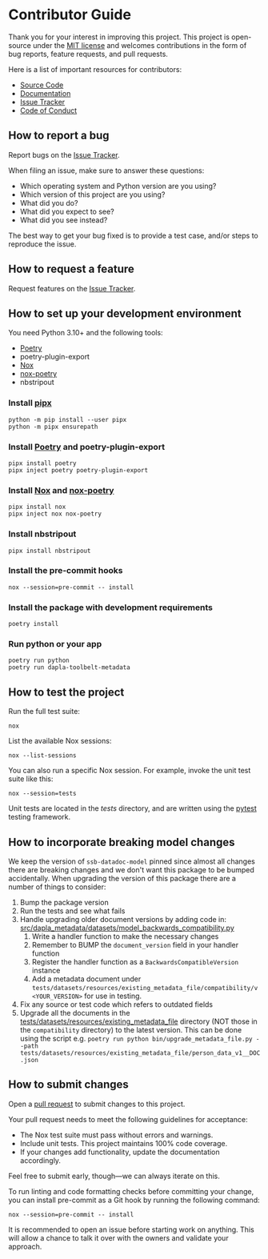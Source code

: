 # Contributor Guide

Thank you for your interest in improving this project.
This project is open-source under the [MIT license] and
welcomes contributions in the form of bug reports, feature requests, and pull requests.

Here is a list of important resources for contributors:

- [Source Code]
- [Documentation]
- [Issue Tracker]
- [Code of Conduct]

## How to report a bug

Report bugs on the [Issue Tracker].

When filing an issue, make sure to answer these questions:

- Which operating system and Python version are you using?
- Which version of this project are you using?
- What did you do?
- What did you expect to see?
- What did you see instead?

The best way to get your bug fixed is to provide a test case,
and/or steps to reproduce the issue.

## How to request a feature

Request features on the [Issue Tracker].

## How to set up your development environment

You need Python 3.10+ and the following tools:

- [Poetry]
- poetry-plugin-export
- [Nox]
- [nox-poetry]
- nbstripout

### Install [pipx]

```console
python -m pip install --user pipx
python -m pipx ensurepath
```

### Install [Poetry] and poetry-plugin-export

```console
pipx install poetry
pipx inject poetry poetry-plugin-export
```

### Install [Nox] and [nox-poetry]

```console
pipx install nox
pipx inject nox nox-poetry
```

### Install nbstripout

```console
pipx install nbstripout
```

### Install the pre-commit hooks

```console
nox --session=pre-commit -- install
```

### Install the package with development requirements

```console
poetry install
```

### Run python or your app

```console
poetry run python
poetry run dapla-toolbelt-metadata
```

## How to test the project

Run the full test suite:

```console
nox
```

List the available Nox sessions:

```console
nox --list-sessions
```

You can also run a specific Nox session.
For example, invoke the unit test suite like this:

```console
nox --session=tests
```

Unit tests are located in the _tests_ directory,
and are written using the [pytest] testing framework.

## How to incorporate breaking model changes

We keep the version of `ssb-datadoc-model` pinned since almost all changes there are breaking changes and we don't want this package to be bumped accidentally. When upgrading the version of this package there are a number of things to consider:

1. Bump the package version
1. Run the tests and see what fails
1. Handle upgrading older document versions by adding code in: [src/dapla_metadata/datasets/model_backwards_compatibility.py](src/dapla_metadata/datasets/model_backwards_compatibility.py)
   1. Write a handler function to make the necessary changes
   1. Remember to BUMP the `document_version` field in your handler function
   1. Register the handler function as a `BackwardsCompatibleVersion` instance
   1. Add a metadata document under `tests/datasets/resources/existing_metadata_file/compatibility/v<YOUR_VERSION>` for use in testing.
1. Fix any source or test code which refers to outdated fields
1. Upgrade all the documents in the [tests/datasets/resources/existing_metadata_file](tests/datasets/resources/existing_metadata_file) directory (NOT those in the `compatibility` directory) to the latest version. This can be done using the script e.g. `poetry run python bin/upgrade_metadata_file.py --path tests/datasets/resources/existing_metadata_file/person_data_v1__DOC.json`

## How to submit changes

Open a [pull request] to submit changes to this project.

Your pull request needs to meet the following guidelines for acceptance:

- The Nox test suite must pass without errors and warnings.
- Include unit tests. This project maintains 100% code coverage.
- If your changes add functionality, update the documentation accordingly.

Feel free to submit early, though—we can always iterate on this.

To run linting and code formatting checks before committing your change, you can install pre-commit as a Git hook by running the following command:

```console
nox --session=pre-commit -- install
```

It is recommended to open an issue before starting work on anything.
This will allow a chance to talk it over with the owners and validate your approach.

[mit license]: https://opensource.org/licenses/MIT
[source code]: https://github.com/statisticsnorway/dapla-toolbelt-metadata
[documentation]: https://statisticsnorway.github.io/dapla-toolbelt-metadata
[issue tracker]: https://github.com/statisticsnorway/dapla-toolbelt-metadata/issues
[pipx]: https://pipx.pypa.io/
[poetry]: https://python-poetry.org/
[nox]: https://nox.thea.codes/
[nox-poetry]: https://nox-poetry.readthedocs.io/
[pytest]: https://pytest.readthedocs.io/
[pull request]: https://github.com/statisticsnorway/dapla-toolbelt-metadata/pulls

<!-- github-only -->

[code of conduct]: CODE_OF_CONDUCT.md

